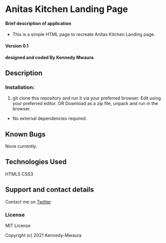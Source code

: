# Anitas Kitchen Landing Page

#### Brief description of application
* This is a simple HTML page to recreate Anitas Kitchen Landing page.

#### Version 0.1


#### designed and coded By **Kennedy Mwaura**

## Description

  ### Installation: 
  1. git clone this repository and run it via your preferred browser. Edit using your preferred editor. 
   OR 
   Download as a zip file, unpack and run in the browser. 
* No external dependencies required. 
## Known Bugs
None currently.
## Technologies Used
HTML5 
CSS3
## Support and contact details
Contact me on [Twitter](https://twitter.com/KenMwaura1)
### License
MIT License

Copyright (c) 2021 Kennedy-Mwaura